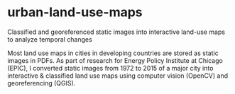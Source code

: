 # urban-land-use-maps
Classified and georeferenced static images into interactive land-use maps to analyze temporal changes

Most land use maps in cities in developing countries are stored as static images in PDFs. As part of research for Energy Policy Institute at Chicago (EPIC), I converted static images from 1972 to 2015 of a major city into interactive & classified land use maps using computer vision (OpenCV) and georeferencing (QGIS). 
